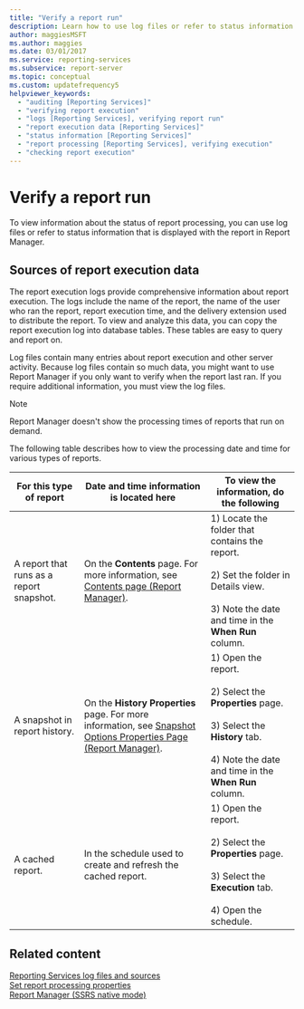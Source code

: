 ```yaml
---
title: "Verify a report run"
description: Learn how to use log files or refer to status information that is displayed with a report to verify a report run in Report Manager.
author: maggiesMSFT
ms.author: maggies
ms.date: 03/01/2017
ms.service: reporting-services
ms.subservice: report-server
ms.topic: conceptual
ms.custom: updatefrequency5
helpviewer_keywords:
  - "auditing [Reporting Services]"
  - "verifying report execution"
  - "logs [Reporting Services], verifying report run"
  - "report execution data [Reporting Services]"
  - "status information [Reporting Services]"
  - "report processing [Reporting Services], verifying execution"
  - "checking report execution"
---
```

# Verify a report run
  To view information about the status of report processing, you can use log files or refer to status information that is displayed with the report in Report Manager.  
  
## Sources of report execution data  
 The report execution logs provide comprehensive information about report execution. The logs include the name of the report, the name of the user who ran the report, report execution time, and the delivery extension used to distribute the report. To view and analyze this data, you can copy the report execution log into database tables. These tables are easy to query and report on.  
  
 Log files contain many entries about report execution and other server activity. Because log files contain so much data, you might want to use Report Manager if you only want to verify when the report last ran. If you require additional information, you must view the log files.  
  
> [!NOTE]  
>  Report Manager doesn't show the processing times of reports that run on demand.  
  
 The following table describes how to view the processing date and time for various types of reports.  
  
|For this type of report|Date and time information is located here|To view the information, do the following|  
|-----------------------------|-----------------------------------------------|-----------------------------------------------|  
|A report that runs as a report snapshot.|On the **Contents** page. For more information, see [Contents page &#40;Report Manager&#41;](/previous-versions/sql/sql-server-2016/ms186470(v=sql.130)).|1) Locate the folder that contains the report.<br /><br /> 2) Set the folder in Details view.<br /><br /> 3) Note the date and time in the **When Run** column.|  
|A snapshot in report history.|On the **History Properties** page. For more information, see [Snapshot Options Properties Page &#40;Report Manager&#41;](/previous-versions/sql/sql-server-2016/ms189952(v=sql.130)).|1) Open the report.<br /><br /> 2) Select the **Properties** page.<br /><br /> 3) Select the **History** tab.<br /><br /> 4) Note the date and time in the **When Run** column.|  
|A cached report.|In the schedule used to create and refresh the cached report.|1) Open the report.<br /><br /> 2) Select the **Properties** page.<br /><br /> 3) Select the **Execution** tab.<br /><br /> 4) Open the schedule.|  
  
## Related content 
 [Reporting Services log files and sources](../../reporting-services/report-server/reporting-services-log-files-and-sources.md)   
 [Set report processing properties](../../reporting-services/report-server/set-report-processing-properties.md)   
 [Report Manager  &#40;SSRS native mode&#41;](../web-portal-ssrs-native-mode.md)  
  
